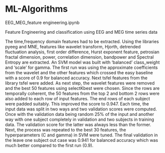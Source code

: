 # ML-Algorithms


EEG_MEG_feature engineering.ipynb   
   
Feature Engineering and classification using EEG and MEG time series data
 
The time,frequency domain features had to be extracted. 
Using the libraries pyeeg and MNE, features like wavelet transform, Hjorth, detrended fluctuation analysis, first order difference, Hurst exponent feature, 
petrosian fractal dimension, power, correlation dimension, bandpower and Spectral Entropy  are extracted. 
An SVM model was built with ‘balanced’ class_weight and ‘scale’ for gamma. 
The first run was using the approximate coefficients from the wavelet and the other features which crossed the easy baseline with a score of 0.9 for balanced accuracy. 
Next tsfel features from the library tsfel were added. As next step, the wavelet features were removed and the best 50 features using selectKbest were chosen. 
Since the rows are temporally coherent, the 50 features from the top 2 and bottom 2 rows were also added to each row of input features. 
The end rows of each subject were padded suitably. This improved the score to 0.947. 
Each time, the input data was split in two ways and two validation scores were computed. 
Once with the validation data being  random 25%  of the input and another way with one subject completely in validation and two subjects in training data. 
The validation score for the latter was always less than the former. 
Next, the process was repeated to the best 30 features, the hyperparameters (C and gamma) in SVM were tuned. 
The final validation in the leave one subject out case was 0.941 for balanced accuracy which was much better compared to the first run (0.9). 
